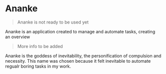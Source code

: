 # Ananke

> Ananke is not ready to be used yet

Ananke is an application created to manage and automate tasks, creating an overview

> More info to be added

Ananke is the goddess of inevitability, the personification of compulsion and necessity. This name was chosen because it felt inevitable to automate regualr boring tasks in my work.